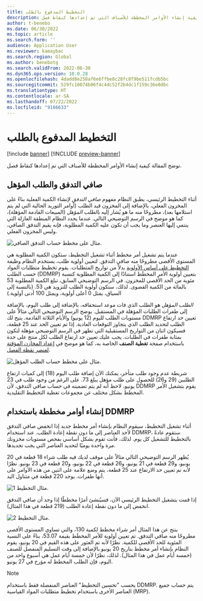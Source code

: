 ```yaml
---
title: التخطيط المدفوع بالطلب
description: توضح المقالة كيفية إنشاء الأوامر المخططة للأصناف التي تم إعدادها كنقاط فصل.
author: t-benebo
ms.date: 06/30/2022
ms.topic: article
ms.search.form: ''
audience: Application User
ms.reviewer: kamaybac
ms.search.region: Global
ms.author: benebotg
ms.search.validFrom: 2022-06-30
ms.dyn365.ops.version: 10.0.28
ms.openlocfilehash: 4dadd8e258af6e6ffbe8c28fc8f9be511fcdb5bc
ms.sourcegitcommit: 529fc10074b06f4c4dc52f2b4dc1f159c36e8dbc
ms.translationtype: HT
ms.contentlocale: ar-SA
ms.lasthandoff: 07/22/2022
ms.locfileid: "9186633"
---
```

# <a name="demand-driven-planning"></a>التخطيط المدفوع بالطلب

[!include [banner](../../includes/banner.md)]
[!INCLUDE [preview-banner](../../includes/preview-banner.md)]

توضح المقالة كيفية إنشاء الأوامر المخططة للأصناف التي تم إعدادها كنقاط فصل.

## <a name="net-flow-and-qualified-demand"></a>صافي التدفق والطلب المؤهل

أثناء التخطيط الرئيسي، يطبق النظام مفهوم *صافي التدفق* لإنشاء الكمية الفعلية بناءً على المخزون الفعلي، بالإضافة إلى المخزون قيد الطلب (أوامر التوريد الحالية التي لم يتم استلامها بعد)، مطروحًا منه ما هو يُشار إليه *بالطلب المؤهل* (المبيعات القادمة المؤهلة)، كما هو موضح في الرسم التوضيحي التالي. عندما يحدد النظام المنطقة العازلة التي ينتمي إليها العنصر وما يجب أن تكون عليه الكمية المطلوبة، فإنه يقيم التدفق الصافي، وليس المخزون الفعلي.

![مثال على مخطط حساب التدفق الصافي.](media/ddmrp-net-flow-example.png "مثال على مخطط حساب التدفق الصافي")

عندما يتم تشغيل أمر مخطط أثناء تشغيل التخطيط، ستكون الكمية المطلوبة هي المستوى الأقصى مطروحًا منه صافي التدفق. لتعيين أولوية طلب، يستخدم النظام وظيفة [التخطيط على أساس الأولوية](priority-based-planning.md) بدلاً من تواريخ المتطلبات. يقوم تخطيط متطلبات المواد حسب الطلب (DDMRP) بتعيين أولوية الأمر المخطَط استنادًا إلى الكمية المطلوبة كنسبة مئوية من الحد الأقصى للمخزون. في الرسم التوضيحي السابق، تبلغ الكمية المطلوبة 53 بالمائة من الكمية القصوى. لذلك، ستكون أولوية الطلب للتزويد هي 53. (بالنسبة إلى السياق، يمثل 0 أعلى أولوية، ويمثل 100 أدنى أولوية.)

*الطلب المؤهل* هو الطلب الذي فات موعد استحقاقه، بالإضافة إلى طلب اليوم، بالإضافة إلى طفرات الطلبات المؤهلة في المستقبل. يوضح الرسم التوضيحي التالي مثالاً على مستويات الطلب لليوم (12 يونيو) والأيام الثلاثة القادمة. يتيح لك DDMRP تعيين حد ارتفاع الطلب لتحديد الطلب الذي يتجاوز التوقعات العادية. إذا تم تعيين الحد عند 25 قطعة، فسيكون اثنان من التواريخ المستقبلية التي تظهر في الرسم التوضيحي مؤهلة لتكون بمثابة طفرات في الطلبات. يجب عليك تعيين حد ارتفاع الطلب لكل منتج على حدة باستخدام صفحة **تغطية الصنف** الخاصة به، كما هو موضح في [إعداد المخازن المؤقتة لعنصر نقطة الفصل](ddmrp-buffer-profile-and-levels.md#set-up-buffers).

![مثال على مخطط حساب الطلب المؤهل.](media/ddmrp-net-qualified-demand-example.png "مثال على مخطط حساب الطلب المؤهل")

شريطة عدم وجود طلب متأخر، يمكنك الآن إضافة طلب اليوم (18) إلى كميات ارتفاع الطلبين (29 و26) للحصول على طلب مؤهل يبلغ 73. على الرغم من وجود طلب في 23 يونيو، لاحظ أنه لم يتم تضمينه في حساب صافي التدفق، لأن DDMRP يقوم بتشغيل الأمر المخطط بشكل مختلف عن مجموعات تغطية التخطيط التقليدية.

## <a name="generating-planned-orders-with-ddmrp"></a>إنشاء أوامر مخططة باستخدام DDMRP

أثناء تشغيل التخطيط، سيقوم النظام بإنشاء أمر مخطط جديد إذا انخفض صافي التدفق لأحد العناصر إلى ما دون نقطة إعادة الطلب. عند استخدام DDMRP، ستقوم عادةً بالتخطيط للتشغيل كل يوم. لذلك، فأنت تقوم بشكل أساسي بفحص مستويات مخزونك مرة واحدة يوميًا لتحديد العناصر التي يجب تجديدها.

يُظهر الرسم التوضيحي التالي مثالاً على موقف لديك فيه طلب شراء 18 قطعة في 20 يونيو، و29 قطعة في 21 يونيو، و26 قطعة في 22 يونيو، و20 قطعة في 23 يونيو. نظرًا لأنه تم تعيين حد الارتفاع عند 25 قطعة، يتم وضع علامة على اثنين من هذه الأوامر على أنها طفرات. يوجد 220 قطعة في متناول اليد.

![مثال التخطيط 1.](media/ddmrp-planning-example-1.png "مثال التخطيط 1")

إذا قمت بتشغيل التخطيط الرئيسي الآن، فسيُنشئ أمرًا مخططًا إذا وجد أن صافي التدفق انخفض إلى ما دون نقطة إعادة الطلب (219 قطعة في هذا المثال).

![مثال التخطيط 2.](media/ddmrp-planning-example-2.png "مثال التخطيط 2")

ينتج عن هذا المثال أمر شراء مخطط لكمية 130، والتي تساوي المستوى الأقصى مطروحًا منه صافي التدفق. تم تعيين أولوية للأمر المخطَط بقيمة 53.07، بناءً على النسبة المئوية للحد الأقصى للكمية. نظرًا لأنه تم العثور على هذه القيم في 20 يونيو، يقوم النظام بإنشاء أمر مخطط بتاريخ 20 يونيو بالإضافة إلى وقت التسليم المنفصل للصنف (خمسة أيام عمل في هذا المثال). لذلك، نظرًا لأن خمسة أيام عمل هي أسبوع واحد من اليوم، فإن الطلب المخطط له مؤرخ في 27 يونيو.

> [!NOTE]
> يحسب "تحسين التخطيط" العناصر المنفصلة فقط باستخدام DDMRP. يتم حساب جميع العناصر الأخرى باستخدام تخطيط متطلبات المواد القياسية (MRP).
